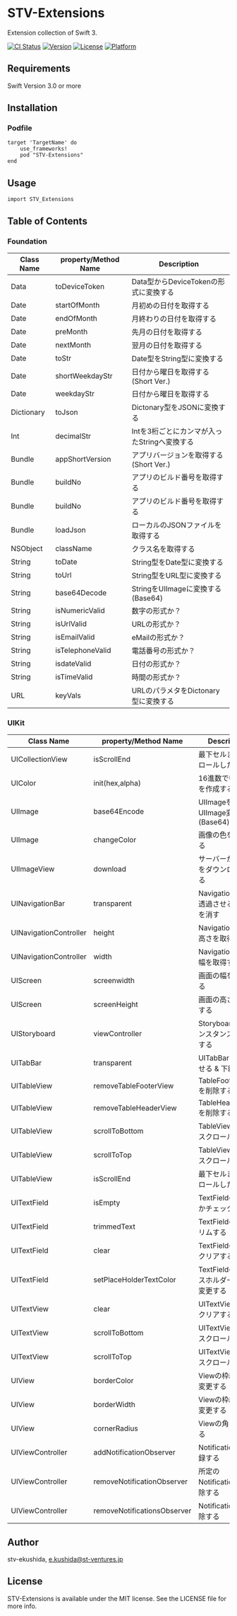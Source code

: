# STV-Extensions
Extension collection of Swift 3.

[![CI Status](http://img.shields.io/travis/stv-ekushida/STV-Extensions.svg?style=flat)](https://travis-ci.org/stv-ekushida/STV-Extensions)
[![Version](https://img.shields.io/cocoapods/v/STV-Extensions.svg?style=flat)](http://cocoapods.org/pods/STV-Extensions)
[![License](https://img.shields.io/cocoapods/l/STV-Extensions.svg?style=flat)](http://cocoapods.org/pods/STV-Extensions)
[![Platform](https://img.shields.io/cocoapods/p/STV-Extensions.svg?style=flat)](http://cocoapods.org/pods/STV-Extensions)

## Requirements
Swift Version 3.0 or more

## Installation

### Podfile

```rubu
target 'TargetName' do
    use_frameworks!
    pod "STV-Extensions"
end
```

## Usage

```
import STV_Extensions
```

## Table of Contents

### Foundation

| Class Name |property/Method Name|Description|
|---|---|---|
|Data|toDeviceToken|Data型からDeviceTokenの形式に変換する|
|Date|startOfMonth|月初めの日付を取得する|
|Date|endOfMonth|月終わりの日付を取得する|
|Date|preMonth|先月の日付を取得する|
|Date|nextMonth|翌月の日付を取得する|
|Date|toStr|Date型をString型に変換する|
|Date|shortWeekdayStr|日付から曜日を取得する(Short Ver.)|
|Date|weekdayStr|日付から曜日を取得する|
|Dictionary|toJson|Dictonary型をJSONに変換する|
|Int|decimalStr|Intを3桁ごとにカンマが入ったStringへ変換する|
|Bundle|appShortVersion|アプリバージョンを取得する(Short Ver.)|
|Bundle|buildNo|アプリのビルド番号を取得する|
|Bundle|buildNo|アプリのビルド番号を取得する|
|Bundle|loadJson|ローカルのJSONファイルを取得する|
|NSObject|className|クラス名を取得する|
|String|toDate|String型をDate型に変換する|
|String|toUrl|String型をURL型に変換する|
|String|base64Decode|StringをUIImageに変換する(Base64)|
|String|isNumericValid|数字の形式か？|
|String|isUrlValid|URLの形式か？|
|String|isEmailValid|eMailの形式か？|
|String|isTelephoneValid|電話番号の形式か？|
|String|isdateValid|日付の形式か？|
|String|isTimeValid|時間の形式か？|
|URL|keyVals|URLのパラメタをDictonary型に変換する|

### UIKit

| Class Name |property/Method Name|Description|
|---|---|---|
|UICollectionView|isScrollEnd|最下セルまでスクロールしたか？|
|UIColor|init(hex,alpha)|16進数でUIColorを作成する|
|UIImage|base64Encode|UIImageをUIImage変換する(Base64)|
|UIImage|changeColor|画像の色を変更する|
|UIImageView|download|サーバーから画像をダウンロードする|
|UINavigationBar|transparent|NavigationBarを透過させる & 下線を消す|
|UINavigationController|height|NavigationBarの高さを取得する|
|UINavigationController|width|NavigationBarの幅を取得する|
|UIScreen|screenwidth|画面の幅を取得する|
|UIScreen|screenHeight|画面の高さを取得する|
|UIStoryboard|viewController|Storyboardからインスタンスを取得する|
|UITabBar|transparent|UITabBarを透過させる & 下線を消す|
|UITableView|removeTableFooterView|TableFooterViewを削除する|
|UITableView|removeTableHeaderView|TableHeaderViewを削除する|
|UITableView|scrollToBottom|TableViewの下へスクロールする|
|UITableView|scrollToTop|TableViewの上へスクロールする|
|UITableView|isScrollEnd|最下セルまでスクロールしたか？|
|UITextField|isEmpty|TextFieldの値が空かチェックする|
|UITextField|trimmedText|TextFieldの値をトリムする|
|UITextField|clear|TextFieldの値ををクリアする|
|UITextField|setPlaceHolderTextColor|TextFieldのプレースホルダーの色を変更する|
|UITextView|clear|UITextViewの値をクリアする|
|UITextView|scrollToBottom|UITextViewの下へスクロールする|
|UITextView|scrollToTop|UITextViewの上へスクロールする|
|UIView|borderColor|Viewの枠線の色を変更する|
|UIView|borderWidth|Viewの枠線の幅を変更する|
|UIView|cornerRadius|Viewの角を丸くする|
|UIViewController|addNotificationObserver|Notificationを登録する|
|UIViewController|removeNotificationObserver|所定のNotificationを解除する|
|UIViewController|removeNotificationsObserver|Notificationを解除する|

## Author

stv-ekushida, e.kushida@st-ventures.jp

## License

STV-Extensions is available under the MIT license. See the LICENSE file for more info.
